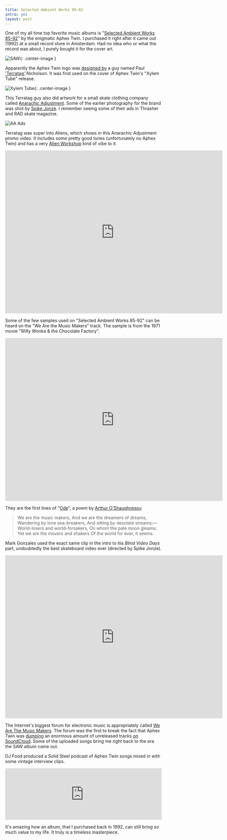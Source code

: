 ```yaml
---
title: Selected Ambient Works 85–92
intro: yes
layout: post
---
```

One of my all time top favorite music albums is "[Selected Ambient Works 85-92](http://www.amazon.com/gp/product/B00DF2AF96?ie=UTF8&camp=213733&creative=393177&creativeASIN=B00DF2AF96&linkCode=shr&tag=thhocr02-20&linkId=OLB7NVA3DYPZXTEF)" by the enigmatic Aphex Twin. I purchased it right after it came out (1992) at a small record store in Amsterdam. Had no idea who or what the record was about, I purely bought it for the cover art.

![SAW](/images/selected-ambient-works-95-92.jpg){: .center-image }
<!--more-->
Apparently the Aphex Twin logo was [designed by](http://pictograms.blogspot.nl/2007/11/logo-111-aphex-twin.html) a guy named Paul ['Terratag'](http://www.terratag.com/) Nicholson. It was first used on the cover of Aphex Twin's "Xylem Tube" release.

![Xylem Tube](/images/xylem-tube.jpg){: .center-image }

This Terratag guy also did artwork for a small skate clothing company called [Anarachic Adjustment](https://en.wikipedia.org/wiki/Anarchic_Adjustment). Some of the earlier photography for the brand was shot by [Spike Jonze](http://www.imdb.com/name/nm0005069/). I remember seeing some of their ads in Thrasher and RAD skate magazine.

![AA Ads](/images/anarchicadjustment-ads.jpg)

Terratag was super into Aliens, which shows in this Anarachic Adjustment promo video. It includes some pretty good tunes (unfortunately no Aphex Twin) and has a very [Alien Workshop](http://www.alienworkshop.com/) kind of vibe to it.

<iframe width="700" height="525" src="https://www.youtube.com/embed/EHs0Z2yI83E?rel=0" frameborder="0" allowfullscreen></iframe>

Some of the few samples used on "Selected Ambient Works 85-92" can be heard on the "We Are the Music Makers" track. The sample is from the 1971 movie "Willy Wonka & the Chocolate Factory".

<iframe width="700" height="525" src="https://www.youtube.com/embed/1M0eMkcc91E?rel=0" frameborder="0" allowfullscreen></iframe>

They are the first lines of "[Ode](https://en.wikipedia.org/wiki/Ode_%28poem%29)", a poem by [Arthur O'Shaughnessy](https://en.wikipedia.org/wiki/Arthur_O%27Shaughnessy).

> We are the music makers,
And we are the dreamers of dreams,
Wandering by lone sea-breakers,
And sitting by desolate streams;—
World-losers and world-forsakers,
On whom the pale moon gleams:
Yet we are the movers and shakers
Of the world for ever, it seems.

Mark Gonzales used the exact same clip in the intro to his *Blind Video Days* part, undoubtedly the best skateboard video ever (directed by Spike Jonze).

<iframe width="700" height="525" src="https://www.youtube.com/embed/gizM-PuVnY0?rel=0" frameborder="0" allowfullscreen></iframe>

The Internet's biggest forum for electronic music is appropriately called [We Are The Music Makers](http://watmm.com/). The forum was the first to break the fact that Aphex Twin was [dumping](http://www.theguardian.com/music/musicblog/2015/jan/29/aphex-twin-soundcloud-dump-shock-and-delight) an enormous amount of unreleased tracks [on SoundCloud](https://soundcloud.com/user18081971). Some of the uploaded songs bring me right back to the era the SAW album came out.

DJ Food produced a Solid Steel podcast of Aphex Twin songs mixed in with some vintage interview clips.

<iframe width="100%" height="166" scrolling="no" frameborder="no" src="https://w.soundcloud.com/player/?url=https%3A//api.soundcloud.com/tracks/190670226&amp;color=ff9900&amp;auto_play=false&amp;hide_related=false&amp;show_comments=true&amp;show_user=true&amp;show_reposts=false"></iframe>

It's amazing how an album, that I purchased back in 1992, can still bring so much value to my life. It truly is a timeless masterpiece.
